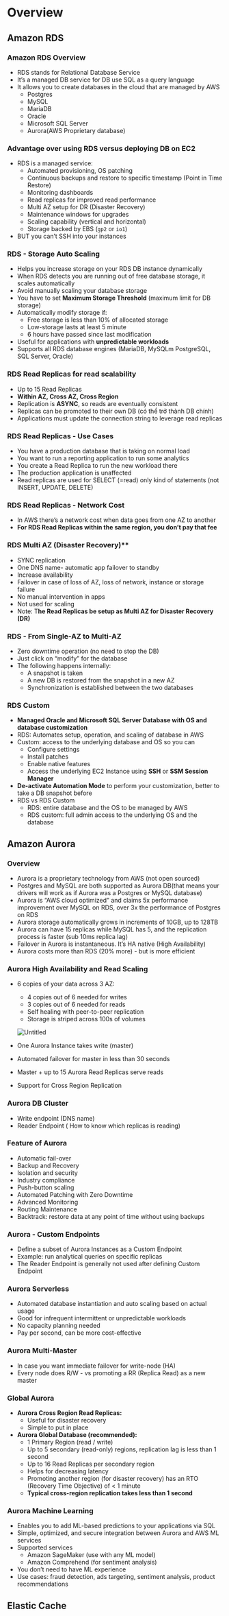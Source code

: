 # Overview

## Amazon RDS

### Amazon RDS Overview

- RDS stands for Relational Database Service
- It’s a managed DB service for DB use SQL as a query language
- It allows you to create databases in the cloud that are managed by AWS
    - Postgres
    - MySQL
    - MariaDB
    - Oracle
    - Microsoft SQL Server
    - Aurora(AWS Proprietary database)

### Advantage over using RDS versus deploying DB on EC2

- RDS is a managed service:
    - Automated provisioning, OS patching
    - Continuous backups and restore to specific timestamp (Point in Time Restore)
    - Monitoring dashboards
    - Read replicas for improved read performance
    - Multi AZ setup for DR (Disaster Recovery)
    - Maintenance windows for upgrades
    - Scaling capability (vertical and horizontal)
    - Storage backed by EBS (`gp2` or `io1`)
- BUT you can’t SSH into your instances

### RDS - Storage Auto Scaling

- Helps you increase storage on your RDS DB instance dynamically
- When RDS detects you are running out of free database storage, it scales automatically
- Avoid manually scaling your database storage
- You have to set **Maximum Storage Threshold** (maximum limit for DB storage)
- Automatically modify storage if:
    - Free storage is less than 10% of allocated storage
    - Low-storage lasts at least 5 minute
    - 6 hours have passed since last modification
- Useful for applications with **unpredictable workloads**
- Supports all RDS database engines (MariaDB, MySQLm PostgreSQL, SQL Server, Oracle)
### RDS Read Replicas for read scalability

- Up to 15 Read Replicas
- **Within AZ, Cross AZ, Cross Region**
- Replication is **ASYNC**, so reads are eventually consistent
- Replicas can be promoted to their own DB (có thể trở thành DB chính)
- Applications must update the connection string to leverage read replicas

### RDS Read Replicas - Use Cases

- You have a production database that is taking on normal load
- You want to run a reporting application to run some analytics
- You create a Read Replica to run the new workload there
- The production application is unaffected
- Read replicas are used for SELECT (=read) only kind of statements (not INSERT, UPDATE, DELETE)

### RDS Read Replicas - Network Cost

- In AWS there’s a network cost when data goes from one AZ to another
- **For RDS Read Replicas within the same region, you don’t pay that fee**

### RDS Multi AZ (Disaster Recovery)**

- SYNC replication
- One DNS name- automatic app failover to standby
- Increase availability
- Failover in case of loss of AZ, loss of network, instance or storage failure
- No manual intervention in apps
- Not used for scaling
- Note: T**he Read Replicas be setup as Multi AZ for Disaster Recovery (DR)**

### RDS - From Single-AZ to Multi-AZ

- Zero downtime operation (no need to stop the DB)
- Just click on “modify” for the database
- The following happens internally:
    - A snapshot is taken
    - A new DB is restored from the snapshot in a new AZ
    - Synchronization is established between the two databases
### RDS Custom

- **Managed Oracle and Microsoft SQL Server Database with OS and database customization**
- RDS: Automates setup, operation, and scaling of database in AWS
- Custom: access to the underlying database and OS so you can
    - Configure settings
    - Install patches
    - Enable native features
    - Access the underlying EC2 Instance using **SSH** or **SSM Session Manager**
- **De-activate Automation Mode** to perform your customization, better to take a DB snapshot before
- RDS vs RDS Custom
    - RDS: entire database and the OS to be managed by AWS
    - RDS custom: full admin access to the underlying OS and the database
## Amazon Aurora

### Overview

- Aurora is a proprietary technology from AWS (not open sourced)
- Postgres and MySQL are both supported as Aurora DB(that means your drivers will work as if Aurora was a Postgres or MySQL database)
- Aurora is “AWS cloud optimized” and claims 5x performance improvement over MySQL on RDS, over 3x the performance of Postgres on RDS
- Aurora storage automatically grows in increments of 10GB, up to 128TB
- Aurora can have 15 replicas while MySQL has 5, and the replication process is faster (sub 10ms replica lag)
- Failover in Aurora is instantaneous. It’s HA native (High Availability)
- Aurora costs more than RDS (20% more) - but is more efficient

### Aurora High Availability and Read Scaling

- 6 copies of your data across 3 AZ:
    - 4 copies out of 6 needed for writes
    - 3 copies out of 6 needed for reads
    - Self healing with peer-to-peer replication
    - Storage is striped across 100s of volumes

    ![Untitled](https://s3-us-west-2.amazonaws.com/secure.notion-static.com/1db4b909-503f-468e-978d-4c3323c0b5d6/Untitled.png)

- One Aurora Instance takes write (master)
- Automated failover for master in less than 30 seconds
- Master + up to 15 Aurora Read Replicas serve reads
- Support for Cross Region Replication

### Aurora DB Cluster

- Write endpoint (DNS name)
- Reader Endpoint ( How to know which replicas is reading)

### Feature of Aurora

- Automatic fail-over
- Backup and Recovery
- Isolation and security
- Industry compliance
- Push-button scaling
- Automated Patching with Zero Downtime
- Advanced Monitoring
- Routing Maintenance
- Backtrack: restore data at any point of time without using backups
### Aurora - Custom Endpoints

- Define a subset of Aurora Instances as a Custom Endpoint
- Example: run analytical queries on specific replicas
- The Reader Endpoint is generally not used after defining Custom Endpoint

### Aurora Serverless

- Automated database instantiation and auto scaling based on actual usage
- Good for infrequent intermittent or unpredictable workloads
- No capacity planning needed
- Pay per second, can be more cost-effective

### Aurora Multi-Master

- In case you want immediate failover for write-node (HA)
- Every node does R/W - vs promoting a RR (Replica Read) as a new master

### Global Aurora

- **Aurora Cross Region Read Replicas:**
    - Useful for disaster recovery
    - Simple to put in place
- **Aurora Global Database (recommended):**
    - 1 Primary Region (read / write)
    - Up to 5 secondary (read-only) regions, replication lag is less than 1 second
    - Up to 16 Read Replicas per secondary region
    - Helps for decreasing latency
    - Promoting another region (for disaster recovery) has an RTO (Recovery Time Objective) of < 1 minute
    - **Typical cross-region replication takes less than 1 second**
### Aurora Machine Learning

- Enables you to add ML-based predictions to your applications via SQL
- Simple, optimized, and secure integration between Aurora and AWS ML services
- Supported services
    - Amazon SageMaker (use with any ML model)
    - Amazon Comprehend (for sentiment analysis)
- You don’t need to  have ML experience
- Use cases: fraud detection, ads targeting, sentiment analysis, product recommendations
## Elastic Cache